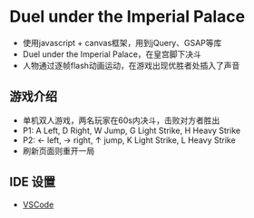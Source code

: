 # Duel under the Imperial Palace
* 使用javascript + canvas框架，用到jQuery、GSAP等库
* Duel under the Imperial Palace，在皇宫脚下决斗
* 人物通过逐帧flash动画运动，在游戏出现优胜者处插入了声音

## 游戏介绍
* 单机双人游戏，两名玩家在60s内决斗，击败对方者胜出
* P1: A Left, D Right, W Jump, G Light Strike, H Heavy Strike
* P2: ← left, → right, ↑ jump, K Light Strike, L Heavy Strike
* 刷新页面则重开一局
  
## IDE 设置

- [VSCode](https://code.visualstudio.com/)
